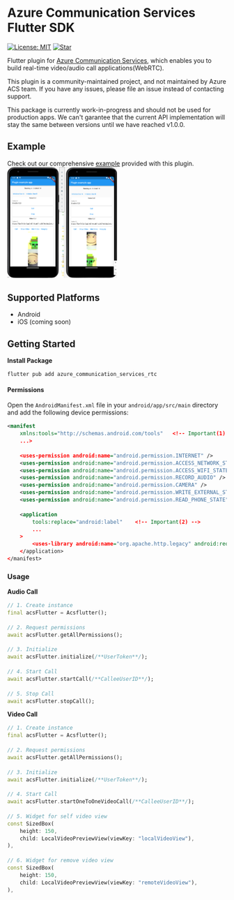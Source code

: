 # Azure Communication Services Flutter SDK

[![License: MIT](https://img.shields.io/badge/License-MIT-yellow.svg)](https://opensource.org/licenses/MIT)
[![Star](https://img.shields.io/amo/stars/dustman.svg?style=flat)]()

Flutter plugin for [Azure Communication Services](https://learn.microsoft.com/en-us/azure/communication-services/overview#platforms-and-sdk-libraries), which enables you to build real-time video/audio call applications(WebRTC).

This plugin is a community-maintained project, and not maintained by Azure ACS team. If you have any issues, please file an issue instead of contacting support.

This package is currently work-in-progress and should not be used for production apps. We can't garantee that the current API implementation will stay the same between versions until we have reached v1.0.0.

## Example

Check out our comprehensive [example](./example) provided with this plugin.
<img src="screenshots/demo.png" alt="drawing" width=50% height=50%/>

## Supported Platforms

- Android
- iOS (coming soon)

## Getting Started

**Install Package**

```
flutter pub add azure_communication_services_rtc
```

#### Permissions

Open the `AndroidManifest.xml` file in your `android/app/src/main` directory and add the following device permissions:

```AndroidManifest.xml
<manifest 
    xmlns:tools="http://schemas.android.com/tools"   <!-- Important(1) -->
    ...>

    <uses-permission android:name="android.permission.INTERNET" />
    <uses-permission android:name="android.permission.ACCESS_NETWORK_STATE" />
    <uses-permission android:name="android.permission.ACCESS_WIFI_STATE" />
    <uses-permission android:name="android.permission.RECORD_AUDIO" />
    <uses-permission android:name="android.permission.CAMERA" />
    <uses-permission android:name="android.permission.WRITE_EXTERNAL_STORAGE" />
    <uses-permission android:name="android.permission.READ_PHONE_STATE" />

    <application
        tools:replace="android:label"    <!-- Important(2) -->
        ...
    >
        <uses-library android:name="org.apache.http.legacy" android:required="false"/>  <!-- Important(3) -->
    </application>
</manifest>
```

### Usage

**Audio Call**

```dart
// 1. Create instance
final acsFlutter = Acsflutter();

// 2. Request permissions
await acsFlutter.getAllPermissions();

// 3. Initialize 
await acsFlutter.initialize(/**UserToken**/);

// 4. Start Call
await acsFlutter.startCall(/**CalleeUserID**/);

// 5. Stop Call
await acsFlutter.stopCall();
```

**Video Call**

```dart
// 1. Create instance
final acsFlutter = Acsflutter();

// 2. Request permissions
await acsFlutter.getAllPermissions();

// 3. Initialize 
await acsFlutter.initialize(/**UserToken**/);

// 4. Start Call
await acsFlutter.startOneToOneVideoCall(/**CalleeUserID**/);

// 5. Widget for self video view
const SizedBox(
    height: 150,
    child: LocalVideoPreviewView(viewKey: "localVideoView"),
),

// 6. Widget for remove video view
const SizedBox(
    height: 150,
    child: LocalVideoPreviewView(viewKey: "remoteVideoView"),
),
```